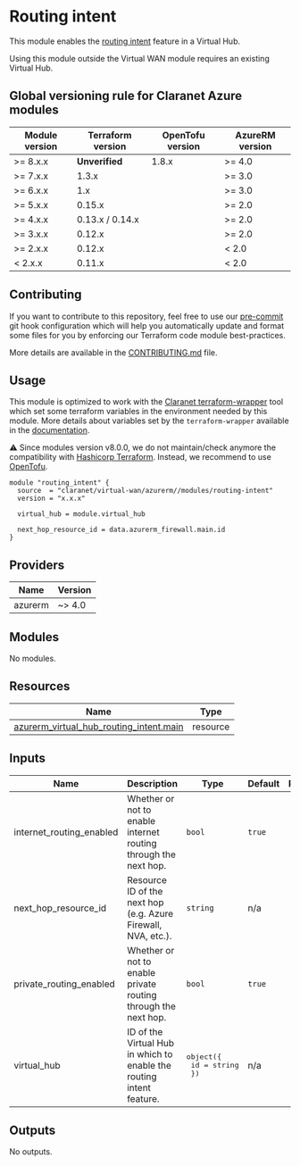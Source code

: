 # Routing intent

This module enables the [routing intent](https://learn.microsoft.com/en-us/azure/virtual-wan/how-to-routing-policies) feature in a Virtual Hub.

Using this module outside the Virtual WAN module requires an existing Virtual Hub.

<!-- BEGIN_TF_DOCS -->
## Global versioning rule for Claranet Azure modules

| Module version | Terraform version | OpenTofu version | AzureRM version |
| -------------- | ----------------- | ---------------- | --------------- |
| >= 8.x.x       | **Unverified**    | 1.8.x            | >= 4.0          |
| >= 7.x.x       | 1.3.x             |                  | >= 3.0          |
| >= 6.x.x       | 1.x               |                  | >= 3.0          |
| >= 5.x.x       | 0.15.x            |                  | >= 2.0          |
| >= 4.x.x       | 0.13.x / 0.14.x   |                  | >= 2.0          |
| >= 3.x.x       | 0.12.x            |                  | >= 2.0          |
| >= 2.x.x       | 0.12.x            |                  | < 2.0           |
| <  2.x.x       | 0.11.x            |                  | < 2.0           |

## Contributing

If you want to contribute to this repository, feel free to use our [pre-commit](https://pre-commit.com/) git hook configuration
which will help you automatically update and format some files for you by enforcing our Terraform code module best-practices.

More details are available in the [CONTRIBUTING.md](../../CONTRIBUTING.md#pull-request-process) file.

## Usage

This module is optimized to work with the [Claranet terraform-wrapper](https://github.com/claranet/terraform-wrapper) tool
which set some terraform variables in the environment needed by this module.
More details about variables set by the `terraform-wrapper` available in the [documentation](https://github.com/claranet/terraform-wrapper#environment).

⚠️ Since modules version v8.0.0, we do not maintain/check anymore the compatibility with
[Hashicorp Terraform](https://github.com/hashicorp/terraform/). Instead, we recommend to use [OpenTofu](https://github.com/opentofu/opentofu/).

```hcl
module "routing_intent" {
  source  = "claranet/virtual-wan/azurerm//modules/routing-intent"
  version = "x.x.x"

  virtual_hub = module.virtual_hub

  next_hop_resource_id = data.azurerm_firewall.main.id
}
```

## Providers

| Name | Version |
|------|---------|
| azurerm | ~> 4.0 |

## Modules

No modules.

## Resources

| Name | Type |
|------|------|
| [azurerm_virtual_hub_routing_intent.main](https://registry.terraform.io/providers/hashicorp/azurerm/latest/docs/resources/virtual_hub_routing_intent) | resource |

## Inputs

| Name | Description | Type | Default | Required |
|------|-------------|------|---------|:--------:|
| internet\_routing\_enabled | Whether or not to enable internet routing through the next hop. | `bool` | `true` | no |
| next\_hop\_resource\_id | Resource ID of the next hop (e.g. Azure Firewall, NVA, etc.). | `string` | n/a | yes |
| private\_routing\_enabled | Whether or not to enable private routing through the next hop. | `bool` | `true` | no |
| virtual\_hub | ID of the Virtual Hub in which to enable the routing intent feature. | <pre>object({<br/>    id = string<br/>  })</pre> | n/a | yes |

## Outputs

No outputs.
<!-- END_TF_DOCS -->
